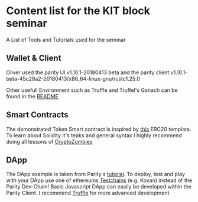 # Content list for the KIT block seminar 
A List of Tools and Tutorials used for the seminar

## Wallet & Client
Oliver used the parity UI v1.10.1-20180413 beta and the parity client v1.10.1-beta-45c29a2-20180413/x86_64-linux-gnu/rustc1.25.0 

Other usefull Environment such as Truffle and Truffel's Ganach can be found in the [README](https://github.com/eorituz/SmartContractDev-Cookbook)


## Smart Contracts
The demonstrated Token Smart contract is inspired by [this](https://www.ethereum.org/token) ERC20 template.
To learn about Solidity it's teaks and general syntax I highly recommend doing all lessons of [CryptoZombies](https://cryptozombies.io/en/course/)

## DApp
The DApp example is taken from Parity s [tutorial](https://wiki.parity.io/Tutorial-Part-1.html).
To deploy, test and play with your DApp use one of ethereums [Testchains](https://wiki.parity.io/Chain-specification.html) (e.g. Kovan) instead of the Parity Dev-Chain!
Basic Javascript DApp can easily be developed within the Parity Client. I recommend [Truffle](http://truffleframework.com) for more advanced development  
